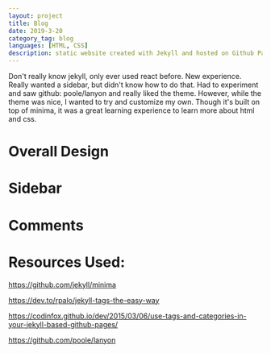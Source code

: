 ```yaml
---
layout: project
title: Blog
date: 2019-3-20
category_tag: blog
languages: [HTML, CSS]
description: static website created with Jekyll and hosted on Github Pages.
---
```


Don't really know jekyll, only ever used react before. New experience.
Really wanted a sidebar, but didn't know how to do that. 
Had to experiment and saw github: poole/lanyon and really liked the theme.
However, while the theme was nice, I wanted to try and customize my own.
Though it's built on top of minima, it was a great learning experience to learn more about html and css.

Overall Design
===

Sidebar
===

Comments
===

Resources Used:
===
https://github.com/jekyll/minima

https://dev.to/rpalo/jekyll-tags-the-easy-way

https://codinfox.github.io/dev/2015/03/06/use-tags-and-categories-in-your-jekyll-based-github-pages/

https://github.com/poole/lanyon
